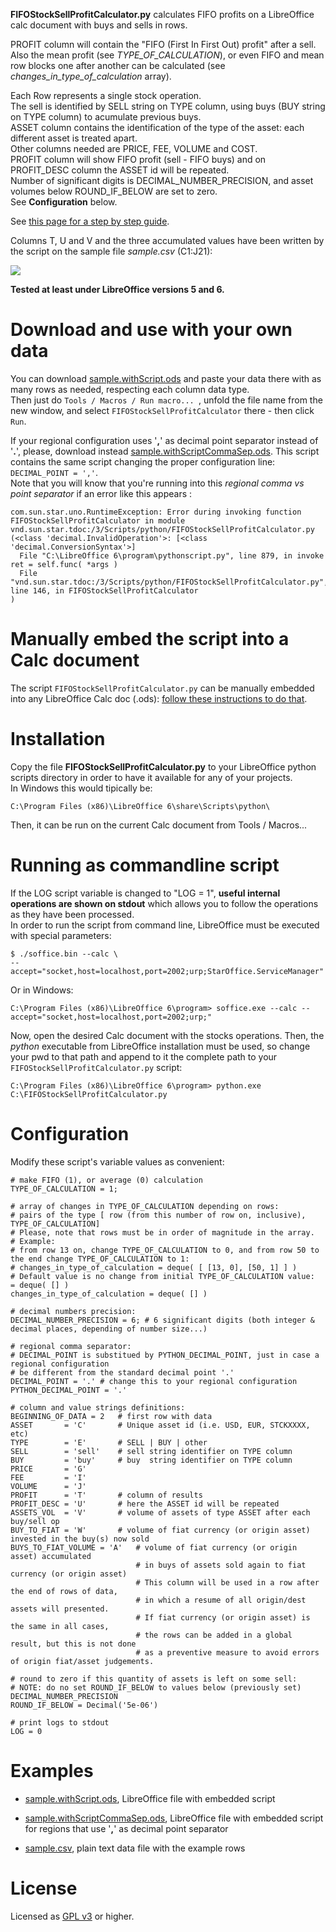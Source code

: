 **FIFOStockSellProfitCalculator.py** calculates FIFO profits on a LibreOffice calc document with buys and sells in rows.    
    
PROFIT column will contain the "FIFO (First In First Out) profit" after a sell.   
Also the mean profit (see *TYPE_OF_CALCULATION*), or even FIFO and mean row blocks one after another can be calculated (see *changes_in_type_of_calculation* array).   
   
Each Row represents a single stock operation.   
The sell is identified by SELL string on TYPE column, using buys (BUY string on TYPE column) to acumulate previous buys.   
ASSET column contains the identification of the type of the asset: each different asset is treated apart.   
Other columns needed are PRICE, FEE, VOLUME and COST.   
PROFIT column will show FIFO profit (sell - FIFO buys) and on PROFIT\_DESC column the ASSET id will be repeated.   
Number of significant digits is DECIMAL\_NUMBER\_PRECISION, and asset volumes below ROUND\_IF\_BELOW are set to zero.   
See **Configuration** below.

See [this page for a step by step guide](https://circulosmeos.wordpress.com/2017/04/23/fifo-profits-stock-sell-calculation-with-libreoffice-calc).

Columns T, U and V and the three accumulated values have been written by the script on the sample file *sample.csv* (C1:J21):

![](https://circulosmeos.files.wordpress.com/2017/04/calc-stock-ops-example-after-script-exec.png?w=680)

**Tested at least under LibreOffice versions 5 and 6.**


Download and use with your own data
===================================

You can download [sample.withScript.ods](https://github.com/circulosmeos/FIFOStockSellProfitCalculator/blob/master/sample.withScript.ods) and paste your data there with as many rows as needed, respecting each column data type.   
Then just do `Tools / Macros / Run macro... `, unfold the file name from the new window, and select `FIFOStockSellProfitCalculator` there - then click `Run`.

If your regional configuration uses '**,**' as decimal point separator instead of '**.**', please, download instead [sample.withScriptCommaSep.ods](https://github.com/circulosmeos/FIFOStockSellProfitCalculator/blob/master/sample.withScriptCommaSep.ods). This script contains the same script changing the proper configuration line: `DECIMAL_POINT = ','`.   
Note that you will know that you're running into this *regional comma vs point separator* if an error like this appears : 
    
    com.sun.star.uno.RuntimeException: Error during invoking function FIFOStockSellProfitCalculator in module vnd.sun.star.tdoc:/3/Scripts/python/FIFOStockSellProfitCalculator.py (<class 'decimal.InvalidOperation'>: [<class 'decimal.ConversionSyntax'>]
      File "C:\LibreOffice 6\program\pythonscript.py", line 879, in invoke
    ret = self.func( *args )
      File "vnd.sun.star.tdoc:/3/Scripts/python/FIFOStockSellProfitCalculator.py", line 146, in FIFOStockSellProfitCalculator
    )


Manually embed the script into a Calc document
==============================================

The script `FIFOStockSellProfitCalculator.py` can be manually embedded into any LibreOffice Calc doc (.ods): [follow these instructions to do that](https://github.com/circulosmeos/LibreOfficeScriptInsert).


Installation
============

Copy the file **FIFOStockSellProfitCalculator.py** to your LibreOffice python scripts directory in order to have it available for any of your projects.   
In Windows this would tipically be:

    C:\Program Files (x86)\LibreOffice 6\share\Scripts\python\

Then, it can be run on the current Calc document from Tools / Macros... 


Running as commandline script
=============================

If the LOG script variable is changed to "LOG = 1", **useful internal operations are shown on stdout** which allows you to follow the operations as they have been processed.   
In order to run the script from command line, LibreOffice must be executed with special parameters:

    $ ./soffice.bin --calc \
    --accept="socket,host=localhost,port=2002;urp;StarOffice.ServiceManager"

Or in Windows:

    C:\Program Files (x86)\LibreOffice 6\program> soffice.exe --calc --accept="socket,host=localhost,port=2002;urp;"

Now, open the desired Calc document with the stocks operations.
Then, the *python* executable from LibreOffice installation must be used, so change your pwd to that path and append to it the complete path to your `FIFOStockSellProfitCalculator.py` script:

    C:\Program Files (x86)\LibreOffice 6\program> python.exe C:\FIFOStockSellProfitCalculator.py


Configuration
=============

Modify these script's variable values as convenient:

    # make FIFO (1), or average (0) calculation
    TYPE_OF_CALCULATION = 1;

    # array of changes in TYPE_OF_CALCULATION depending on rows:
    # pairs of the type [ row (from this number of row on, inclusive), TYPE_OF_CALCULATION]
    # Please, note that rows must be in order of magnitude in the array.
    # Example:
    # from row 13 on, change TYPE_OF_CALCULATION to 0, and from row 50 to the end change TYPE_OF_CALCULATION to 1:
    # changes_in_type_of_calculation = deque( [ [13, 0], [50, 1] ] )
    # Default value is no change from initial TYPE_OF_CALCULATION value:  = deque( [] )
    changes_in_type_of_calculation = deque( [] )

    # decimal numbers precision:
    DECIMAL_NUMBER_PRECISION = 6; # 6 significant digits (both integer & decimal places, depending of number size...)

    # regional comma separator:
    # DECIMAL_POINT is substitued by PYTHON_DECIMAL_POINT, just in case a regional configuration
    # be different from the standard decimal point '.'
    DECIMAL_POINT = '.' # change this to your regional configuration
    PYTHON_DECIMAL_POINT = '.'

    # column and value strings definitions:
    BEGINNING_OF_DATA = 2   # first row with data
    ASSET       = 'C'       # Unique asset id (i.e. USD, EUR, STCKXXXX, etc)
    TYPE        = 'E'       # SELL | BUY | other
    SELL        = 'sell'    # sell string identifier on TYPE column
    BUY         = 'buy'     # buy  string identifier on TYPE column
    PRICE       = 'G'
    FEE         = 'I'
    VOLUME      = 'J'
    PROFIT      = 'T'       # column of results
    PROFIT_DESC = 'U'       # here the ASSET id will be repeated
    ASSETS_VOL  = 'V'       # volume of assets of type ASSET after each buy/sell op
    BUY_TO_FIAT = 'W'       # volume of fiat currency (or origin asset) invested in the buy(s) now sold
    BUYS_TO_FIAT_VOLUME = 'A'   # volume of fiat currency (or origin asset) accumulated
                                # in buys of assets sold again to fiat currency (or origin asset)
                                # This column will be used in a row after the end of rows of data,
                                # in which a resume of all origin/dest assets will presented.
                                # If fiat currency (or origin asset) is the same in all cases,
                                # the rows can be added in a global result, but this is not done
                                # as a preventive measure to avoid errors of origin fiat/asset judgements.

    # round to zero if this quantity of assets is left on some sell:
    # NOTE: do no set ROUND_IF_BELOW to values below (previously set) DECIMAL_NUMBER_PRECISION 
    ROUND_IF_BELOW = Decimal('5e-06')

    # print logs to stdout
    LOG = 0


Examples
========

* [sample.withScript.ods](https://github.com/circulosmeos/FIFOStockSellProfitCalculator/blob/master/sample.withScript.ods), LibreOffice file with embedded script

* [sample.withScriptCommaSep.ods](https://github.com/circulosmeos/FIFOStockSellProfitCalculator/blob/master/sample.withScriptCommaSep.ods), LibreOffice file with embedded script for regions that use '**,**' as decimal point separator

* [sample.csv](https://github.com/circulosmeos/FIFOStockSellProfitCalculator/blob/master/sample.csv), plain text data file with the example rows


License
=======

Licensed as [GPL v3](http://www.gnu.org/licenses/gpl-3.0.en.html) or higher.   
